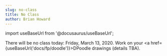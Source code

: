 ```yaml
---
slug: no-class
title: No Class
author: Brian Howard
---
```

import useBaseUrl from '@docusaurus/useBaseUrl';

There will be no class today: Friday, March 13, 2020.
Work on your <a href={useBaseUrl('docs/fp/doodle')}>DPoodle</a> drawings (details TBA).